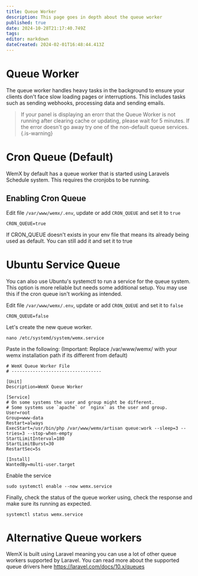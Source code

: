```yaml
---
title: Queue Worker
description: This page goes in depth about the queue worker
published: true
date: 2024-10-28T21:17:40.749Z
tags: 
editor: markdown
dateCreated: 2024-02-01T16:48:44.413Z
---
```


# Queue Worker

The queue worker handles heavy tasks in the background to ensure your clients don't face slow loading pages or interruptions. This includes tasks such as sending webhooks, processing data and sending emails.

> If your panel is displaying an erorr that the Queue Worker is not running after clearing cache or updating, please wait for 5 minutes. If the error doesn't go away try one of the non-default queue services. 
{.is-warning}

# Cron Queue (Default)

WemX by default has a queue worker that is started using Laravels Schedule system. This requires the cronjobs to be running.

## Enabling Cron Queue

Edit file `/var/www/wemx/.env`, update or add `CRON_QUEUE` and set it to `true`

```
CRON_QUEUE=true
```

If CRON_QUEUE doesn't exists in your env file that means its already being used as default. You can still add it and set it to true

# Ubuntu Service Queue

You can also use Ubuntu's systemctl to run a service for the queue system. This option is more reliable but needs some additional setup. You may use this if the cron queue isn't working as intended.

Edit file `/var/www/wemx/.env`, update or add `CRON_QUEUE` and set it to `false`

```
CRON_QUEUE=false
```

Let's create the new queue worker.

```
nano /etc/systemd/system/wemx.service
```

Paste in the following: (Important: Replace /var/www/wemx/ with your wemx installation path if its different from default)

```
# WemX Queue Worker File
# ----------------------------------

[Unit]
Description=WemX Queue Worker

[Service]
# On some systems the user and group might be different.
# Some systems use `apache` or `nginx` as the user and group.
User=root
Group=www-data
Restart=always
ExecStart=/usr/bin/php /var/www/wemx/artisan queue:work --sleep=3 --tries=3 --stop-when-empty
StartLimitInterval=180
StartLimitBurst=30
RestartSec=5s

[Install]
WantedBy=multi-user.target
```

Enable the service

```
sudo systemctl enable --now wemx.service
```

Finally, check the status of the queue worker using, check the response and make sure its running as expected.

```
systemctl status wemx.service
```

# Alternative Queue workers

WemX is built using Laravel meaning you can use a lot of other queue workers supported by Laravel. You can read more about the supported queue drivers here https://laravel.com/docs/10.x/queues